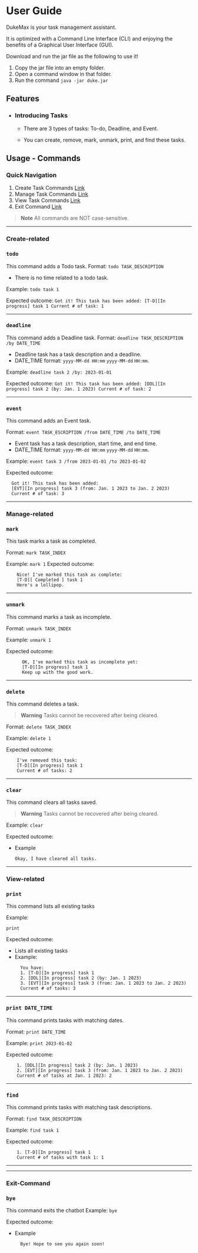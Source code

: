 # User Guide

DukeMax is your task management assistant.

It is optimized with a Command Line Interface (CLI) and enjoying the benefits of a Graphical User Interface (GUI).

Download and run the jar file as the following to use it!

1. Copy the jar file into an empty folder.
2. Open a command window in that folder.
3. Run the command `java -jar duke.jar` 

## Features 

* ### Introducing Tasks
    - There are 3 types of tasks: To-do, Deadline, and Event.

    - You can create, remove, mark, unmark, print, and find these tasks.

## Usage - Commands

### Quick Navigation
1. Create Task Commands [Link](#create-related)
2. Manage Task Commands [Link](#manage-related)
3. View Task Commands [Link](#view-related)
4. Exit Command [Link](#exit-command)
> **Note**
> All commands are NOT case-sensitive.

---
### Create-related
### `todo` 
This command adds a Todo task.
Format: `todo TASK_DESCRIPTION`
* There is no time related to a todo task.

Example: `todo task 1`

Expected outcome: 
    ```
      Got it! This task has been added:
      [T-D][In progress] task 1
      Current # of task: 1
    ```

---

### `deadline` 
This command adds a Deadline task.
Format: `deadline TASK_DESCRIPTION /by DATE_TIME`
* Deadline task has a task description and a deadline.
* DATE_TIME format: `yyyy-MM-dd HH:mm` `yyyy-MM-dd` `HH:mm`.

Example: `deadline task 2 /by: 2023-01-01`

Expected outcome: 
    ```
      Got it! This task has been added:
      [DDL][In progress] task 2 (by: Jan. 1 2023)
      Current # of task: 2
    ```
    
---

### `event`
This command adds an Event task.

Format: `event TASK_ESCRIPTION /from DATE_TIME /to DATE_TIME`
* Event task has a task description, start time, and end time.
* DATE_TIME format: `yyyy-MM-dd HH:mm` `yyyy-MM-dd` `HH:mm`.

Example: `event task 3 /from 2023-01-01 /to 2023-01-02`

Expected outcome: 
  ```
    Got it! This task has been added:
    [EVT][In progress] task 3 (from: Jan. 1 2023 to Jan. 2 2023)
    Current # of task: 3
  ```
---
### Manage-related
### `mark`
This task marks a task as completed.

Format: `mark TASK_INDEX`

Example: `mark 1`
Expected outcome: 
  ```
      Nice! I've marked this task as complete:
      [T-D][ Completed ] task 1
      Here's a lollipop.
  ```
---

### `unmark`
This command marks a task as incomplete.

Format: `unmark TASK_INDEX`

Example: `unmark 1`

Expected outcome:
```
      OK, I've marked this task as incomplete yet:
      [T-D][In progress] task 1
      Keep up with the good work.
```
---

### `delete`
This command deletes a task.
> **Warning**
> Tasks cannot be recovered after being cleared.

Format: `delete TASK_INDEX`

Example: `delete 1`

Expected outcome:
  ```
      I've removed this task:
      [T-D][In progress] task 1
      Current # of tasks: 2
  ```
---
### `clear`
This command clears all tasks saved.
> **Warning**
> Tasks cannot be recovered after being cleared.

Example: `clear`

Expected outcome:
* Example
    ```
    Okay, I have cleared all tasks.
    ```
---
### View-related
### `print`
This command lists all existing tasks

Example:

`print`

Expected outcome:

* Lists all existing tasks
* Example:
    ```
      You have:
      1. [T-D][In progress] task 1
      2. [DDL][In progress] task 2 (by: Jan. 1 2023)
      3. [EVT][In progress] task 3 (from: Jan. 1 2023 to Jan. 2 2023)
      Current # of tasks: 3
    ```

---
### `print DATE_TIME`
This command prints tasks with matching dates.

Format: `print DATE_TIME`

Example: `print 2023-01-02`

Expected outcome:

  ```
      1. [DDL][In progress] task 2 (by: Jan. 1 2023)
      2. [EVT][In progress] task 3 (from: Jan. 1 2023 to Jan. 2 2023)
      Current # of tasks at Jan. 1 2023: 2
  ```
---
### `find`
This command prints tasks with matching task descriptions.

Format: `find TASK_DESCRIPTION`

Example: `find task 1`

Expected outcome:

  ```
      1. [T-D][In progress] task 1
      Current # of tasks with task 1: 1
  ```
---

---
### Exit-Command
### `bye` 
This command exits the chatbot
Example: `bye`

Expected outcome:

* Example
    ```
      Bye! Hope to see you again soon!
    ```
